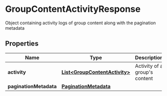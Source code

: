 

# GroupContentActivityResponse

Object containing activity logs of group content along with the pagination metadata

## Properties

| Name | Type | Description | Notes |
|------------ | ------------- | ------------- | -------------|
|**activity** | [**List&lt;GroupContentActivity&gt;**](GroupContentActivity.md) | Activity of a group&#39;s content |  [optional] |
|**paginationMetadata** | [**PaginationMetadata**](PaginationMetadata.md) |  |  [optional] |



